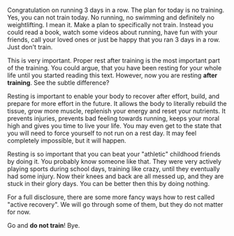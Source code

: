 Congratulation on running 3 days in a row. 
The plan for today is no training. Yes, you can not train today. No running, no swimming and definitely no weightlifting.
I mean it. Make a plan to specifically not train. Instead you could read a book, watch some videos about running, have fun with your friends, call your loved ones or just be happy that you ran 3 days in a row. Just don't train. 

This is very important. Proper rest after training is the most important part of the training. 
You could argue, that you have been resting for your whole life until you started reading this text. 
However, now you are resting **after training**. See the subtle difference?

Resting is important to enable your body to recover after effort, build, and prepare for more effort in the future. 
It allows the body to literally rebuild the tissue, grow more muscle, replenish your energy and reset your nutrients. 
It prevents injuries, prevents bad feeling towards running, keeps your moral high and gives you time to live your life.
You may even get to the state that you will need to force yourself to not run on a rest day. It may feel completely impossible, but it will happen. 

Resting is so important that you can beat your "athletic" childhood friends by doing it. 
You probably know someone like that. They were very actively playing sports during school days, training like crazy, until they eventually had some injury. 
Now their knees and back are all messed up, and they are stuck in their glory days. 
You can be better then this by doing nothing. 

For a full disclosure, there are some more fancy ways how to rest called "active recovery". We will go through some of them, but they do not matter for now. 

Go and **do not train**!
Bye.